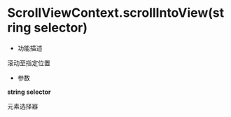 # ScrollViewContext.scrollIntoView(string selector)

-  功能描述

滚动至指定位置

-  参数

**string selector**

元素选择器